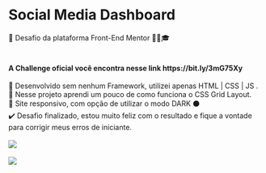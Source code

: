 # Social Media Dashboard <br>
 🔹 Desafio da plataforma Front-End Mentor  👨‍🏫🎓 <br>
<br>
<h4>A Challenge oficial você encontra nesse link <span>https://bit.ly/3mG75Xy</span></h4>
🔸 Desenvolvido sem nenhum Framework, utilizei apenas HTML | CSS | JS .<br>
🔹 Nesse projeto aprendi um pouco de como funciona o CSS Grid Layout.
<br>
🔸 Site responsivo, com opção de utilizar o modo DARK ⚫️ <br> 
✔️ Desafio finalizado, estou muito feliz com o resultado e fique a vontade <br> para corrigir meus erros de iniciante.
<br><br><a href="https://socialmedia-project.netlify.app/"><img width="" align="center" src="https://camo.githubusercontent.com/9b4f32f079772e1d06a8ac88091cc4050801eafbf0e3d4c05e6e034017188619/68747470733a2f2f7265732e636c6f7564696e6172792e636f6d2f6c756b656d6f72616c65732f696d6167652f75706c6f61642f76313539393738353331392f726561646d655f6c6f676f732f64656d6f5f6f6e5f6e65746c6966795f756d6a6d63682e706e67"/></a><br>
<br><img  align="center" src="https://i.ibb.co/F0qZ7GB/ezgif-com-gif-maker.gif"/>

